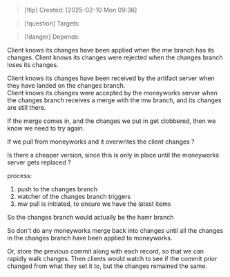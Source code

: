 
>[!tip] Created: [2025-02-10 Mon 09:36]

>[!question] Targets: 

>[!danger] Depends: 



Client knows its changes have been applied when the mw branch has its changes.
Client knows its changes were rejected when the changes branch loses its changes.


Client knows its changes have been received by the artifact server when they have landed on the changes branch.  
Client knows its changes were accepted by the moneyworks server when the changes branch receives a merge with the mw branch, and its changes are still there.

If the merge comes in, and the changes we put in get clobbered, then we know we need to try again.


If we pull from moneyworks and it overwrites the client changes ?


Is there a cheaper version, since this is only in place until the moneyworks server gets replaced ?

process:
1. push to the changes branch
2. watcher of the changes branch triggers
3. mw pull is initiated, to ensure we have the latest items


So the changes branch would actually be the hamr branch

So don't do any moneyworks merge back into changes until all the changes in the changes branch have been applied to moneyworks.

Or, store the previous commit along with each record, so that we can rapidly walk changes.
Then clients would watch to see if the commit prior changed from what they set it to, but the changes remained the same.
